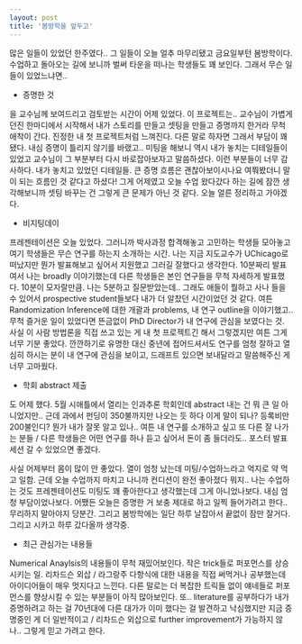 ```yaml
---
layout: post
title: '봄방학을 앞두고'
---
```


많은 일들이 있었던 한주였다.. 그 일들이 오늘 얼추 마무리됐고 금요일부턴 봄방학이다. 수업하고 돌아오는 길에 보니까 벌써 타운을 떠나는 학생들도 꽤 보인다. 그래서 무슨 일들이 있었느냐면..

- 증명한 것
  
을 교수님께 보여드리고 검토받는 시간이 어제 있었다. 이 프로젝트는.. 교수님이 가볍게 던진 한마디에서 시작해서 내가 스토리를 만들고 셋팅을 만들고 증명까지 한거라 무척 애착이 간다. 진정한 내 첫 프로젝트처럼 느껴진다. 다른 말로 하자면 그래서 부담이 꽤 됐다. 내심 증명이 틀리지 않기를 바랬고.. 미팅을 해보니 역시 내가 놓치는 디테일들이 있었고 교수님이 그 부분부터 다시 바로잡아보자고 말씀하셨다. 이런 부분들이 너무 감사하다. 내가 놓치고 있었던 디테일들. 큰 증명 흐름은 괜찮아보이시나요 여쭤봤더니 말이 되는 흐름인 것 같다고 하셨다! 그게 어제였고 오늘 수업 왔다갔다 하는 길에 잠깐 생각해보니까 셋팅 바꾸는 건 그렇게 큰 문제가 아닌 것 같다. 오늘 얼른 정리하고 가야겠다.

- 비지팅데이

프레젠테이션은 오늘 있었다. 그러니까 박사과정 합격해놓고 고민하는 학생들 모아놓고 여기 학생들은 무슨 연구를 하는지 소개하는 시간. 나는 지금 지도교수가 UChicago로 떠났지만 뭔가 발표해보고 싶어서 지원했고 그러길 잘했다고 생각한다. 10분짜리 발표여서 나는 broadly 이야기했는데 다른 학생들은 본인 연구들을 무척 자세하게 발표했다. 10분이 모자랄만큼. 나는 5분하고 질문받았는데.. 그래도 애들이 뭘하고 사나 들을 수 있어서 prospective student들보다 내가 더 알찼던 시간이었던 것 같다. 여튼 Randomization Inference에 대한 개괄과 problems, 내 연구 outline을 이야기했고.. 무척 즐거운 일이 있었다면 뜬금없이 PhD Director가 내 연구에 관심을 보였다는 것. 사실 이 사람 방법론을 직접 쓰고 있는 게 내 첫 프로젝트긴 해서 그렇겠지만 여튼 그게 너무 기분 좋았다. 깐깐하기로 유명한 대신 중년에 접어드셔서도 연구를 엄청 잘하고 열심히 하시는 분이 내 연구에 관심을 보이고, 드래프트 있으면 보내달라고 말씀해주신 게 너무 고마웠다.

- 학회 abstract 제출

도 어제 했다. 5월 시애틀에서 열리는 인과추론 학회인데 abstract 내는 건 뭐 큰 일 아니었지만.. 근데 과에서 펀딩이 350불까지만 나오는 듯 하다 이게 말이 되나? 등록비만 200불인디? 뭔가 내가 잘못 알고 있나.. 여튼 내 연구를 소개하고 싶고 또 다른 잘 나가는 분들 / 다른 학생들은 어떤 연구를 하나 듣고 싶어서 돈이 좀 들더라도.. 포스터 발표 세션 갈 수 있었으면 좋겠다.

사실 어제부터 몸이 많이 안 좋았다. 열이 엄청 났는데 미팅/수업하느라고 억지로 약 먹고 일함. 근데 오늘 수업까지 마치고 나니까 컨디션이 완전 좋아졌다 뭐지.. 나는 수업하는 것도 프레젠테이션도 미팅도 꽤 좋아한다고 생각했는데 그게 아니었나보다. 내심 엄청 부담이었나보다. 어쨌든 오늘은 증명한 거 보충 제대로 하고 일찍 들어가려고 한다.. 무리하지 말아야지 당분간. 그리고 봄방학에는 일단 하루 날잡아서 끝없이 잠만 잘거다. 그리고 시카고 하루 갔다올까 생각중. 

- 최근 관심가는 내용들

Numerical Anaylsis의 내용들이 무척 재밌어보인다. 작은 trick들로 퍼포먼스를 상승시키는 일. 리차드슨 외삽 / 라그랑주 다항식에 대한 내용을 직접 써먹거나 공부했는데 아이디어들이 매우 멋지다고 느낀다. 다른 말로는 더 복잡한 트릭들 없이 얘네들로 퍼포먼스를 향상시킬 수 있는 부분들이 아직 많아보인다. 또.. literature를 공부하다가 내가 증명하려고 하는 걸 70년대에 다른 대가가 이미 했다는 걸 발견하고 낙심했지만 지금 증명중인 게 더 일반적이고 / 리차드슨 외삽으로 further improvement가 가능하지 않나.. 그렇게 믿고 가려고 한다. 
